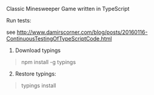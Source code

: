 Classic Minesweeper Game written in TypeScript

Run tests:

see http://www.damirscorner.com/blog/posts/20160116-ContinuousTestingOfTypeScriptCode.html

1) Download typings
>npm install -g typings

2) Restore typings:
>typings install

